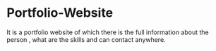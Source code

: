 # Portfolio-Website
It is  a portfolio website of which there is the full information about the person , what are the skills and can contact anywhere.

